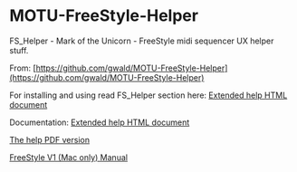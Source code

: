 # MOTU-FreeStyle-Helper

FS_Helper - Mark of the Unicorn - FreeStyle midi sequencer UX helper stuff.

From: [https://github.com/gwald/MOTU-FreeStyle-Helper](https://github.com/gwald/MOTU-FreeStyle-Helper)

For installing and using read FS_Helper section here:
[Extended help HTML document](https://htmlpreview.github.io/?https://github.com/gwald/MOTU-FreeStyle-Helper/blob/main/FreeStyle_extended_help/index.html#FS_Helper)



Documentation:
[Extended help HTML document](https://htmlpreview.github.io/?https://github.com/gwald/MOTU-FreeStyle-Helper/blob/main/FreeStyle_extended_help/index.html)

[The help PDF version](https://github.com/gwald/MOTU-FreeStyle-Helper/blob/main/FreeStyle_extended_help/FreeStyle_extended_help.pdf)

[FreeStyle V1 (Mac only) Manual](https://archive.org/details/stx_Mark_of_the_Unicorn_FreeStyle_for_Macinotsh_manual)
